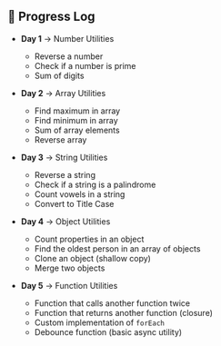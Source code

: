 ## 📅 Progress Log

- **Day 1** → Number Utilities  
  - Reverse a number  
  - Check if a number is prime  
  - Sum of digits  

- **Day 2** → Array Utilities  
  - Find maximum in array  
  - Find minimum in array  
  - Sum of array elements  
  - Reverse array  

- **Day 3** → String Utilities  
  - Reverse a string  
  - Check if a string is a palindrome  
  - Count vowels in a string  
  - Convert to Title Case

- **Day 4** → Object Utilities  
  - Count properties in an object  
  - Find the oldest person in an array of objects  
  - Clone an object (shallow copy)  
  - Merge two objects  

- **Day 5** → Function Utilities  
  - Function that calls another function twice  
  - Function that returns another function (closure)  
  - Custom implementation of `forEach`  
  - Debounce function (basic async utility)  
